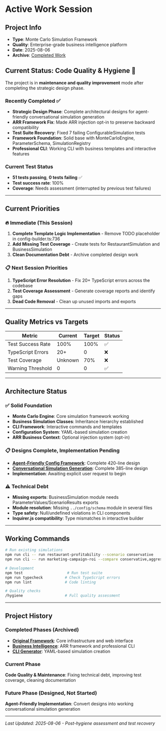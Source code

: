 # Active Work Session

## Project Info
- **Type**: Monte Carlo Simulation Framework
- **Quality**: Enterprise-grade business intelligence platform
- **Date**: 2025-08-06
- **Archive**: [Completed Work](archive/COMPLETED_WORK.md)

## Current Status: Code Quality & Hygiene 🧹

The project is in **maintenance and quality improvement** mode after completing the strategic design phase.

### Recently Completed ✅
- **Strategic Design Phase**: Complete architectural designs for agent-friendly conversational simulation generation
- **ARR Framework Fix**: Made ARR injection opt-in to preserve backward compatibility  
- **Test Suite Recovery**: Fixed 7 failing ConfigurableSimulation tests
- **Framework Foundation**: Solid base with MonteCarloEngine, ParameterSchema, SimulationRegistry
- **Professional CLI**: Working CLI with business templates and interactive features

### Current Test Status
- **51 tests passing**, **0 tests failing** ✅
- **Test success rate**: 100%
- **Coverage**: Needs assessment (interrupted by previous test failures)

---

## Current Priorities

### 🔥 **Immediate (This Session)**
1. **Complete Template Logic Implementation** - Remove TODO placeholder in config-builder.ts:736
2. **Add Missing Test Coverage** - Create tests for RestaurantSimulation and BusinessSimulation
3. **Clean Documentation Debt** - Archive completed design work

### 📋 **Next Session Priorities**
1. **TypeScript Error Resolution** - Fix 20+ TypeScript errors across the codebase
2. **Test Coverage Assessment** - Generate coverage reports and identify gaps
3. **Dead Code Removal** - Clean up unused imports and exports

---

## Quality Metrics vs Targets

| Metric | Current | Target | Status |
|--------|---------|--------|--------|
| Test Success Rate | 100% | 100% | ✅ |
| TypeScript Errors | 20+ | 0 | ❌ |
| Test Coverage | Unknown | 70% | ❌ |
| Warning Threshold | 0 | 0 | ✅ |

---

## Architecture Status

### ✅ **Solid Foundation**
- **Monte Carlo Engine**: Core simulation framework working
- **Business Simulation Classes**: Inheritance hierarchy established
- **CLI Framework**: Interactive commands and templates
- **Configuration System**: YAML-based simulation creation
- **ARR Business Context**: Optional injection system (opt-in)

### 📋 **Designs Complete, Implementation Pending**
- **[Agent-Friendly Config Framework](designs/agent-friendly-config-driven-framework.md)**: Complete 420-line design
- **[Conversational Simulation Generation](designs/conversational-monte-carlo-generation.md)**: Complete 385-line design
- **Implementation**: Awaiting explicit user request to begin

### ⚠️ **Technical Debt**
- **Missing exports**: BusinessSimulation module needs ParameterValues/ScenarioResults exports
- **Module resolution**: Missing `../config/schema` module in several files
- **Type safety**: Null/undefined violations in CLI components
- **Inquirer.js compatibility**: Type mismatches in interactive builder

---

## Working Commands

```bash
# Run existing simulations
npm run cli -- run restaurant-profitability --scenario conservative
npm run cli -- run marketing-campaign-roi --compare conservative,aggressive

# Development
npm test                    # Run test suite  
npm run typecheck          # Check TypeScript errors
npm run lint               # Code linting

# Quality checks
/hygiene                   # Full quality assessment
```

---

## Project History

### Completed Phases (Archived)
- **[Original Framework](archive/COMPLETED_WORK.md)**: Core infrastructure and web interface
- **[Business Intelligence](archive/business-intelligence-transformation.md)**: ARR framework and professional CLI  
- **[CLI Generator](archive/cli-simulation-generator-completed.md)**: YAML-based simulation creation

### Current Phase
**Code Quality & Maintenance**: Fixing technical debt, improving test coverage, cleaning documentation

### Future Phase (Designed, Not Started)
**Agent-Friendly Implementation**: Convert designs into working conversational simulation generation

---

*Last Updated: 2025-08-06 - Post-hygiene assessment and test recovery*